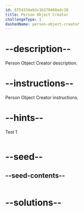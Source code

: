 ```yaml
---
id: 6754334ab3c1b278468adc18
title: Person Object Creator
challengeType: 1
dashedName: person-object-creator
---
```


# --description--

Person Object Creator description.

# --instructions--

Person Object Creator instructions.

# --hints--

Test 1

```js

```

# --seed--
## --seed-contents--

```js

```

# --solutions--

```js

```
